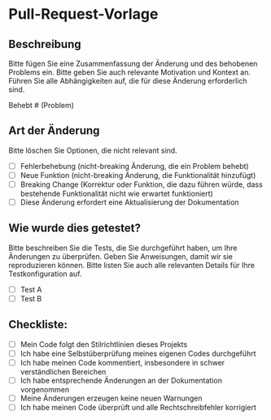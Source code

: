 # Pull-Request-Vorlage

## Beschreibung

Bitte fügen Sie eine Zusammenfassung der Änderung und des behobenen Problems ein. Bitte geben Sie auch relevante Motivation und Kontext an. Führen Sie alle Abhängigkeiten auf, die für diese Änderung erforderlich sind.

Behebt # (Problem)

## Art der Änderung

Bitte löschen Sie Optionen, die nicht relevant sind.

- [ ] Fehlerbehebung (nicht-breaking Änderung, die ein Problem behebt)
- [ ] Neue Funktion (nicht-breaking Änderung, die Funktionalität hinzufügt)
- [ ] Breaking Change (Korrektur oder Funktion, die dazu führen würde, dass bestehende Funktionalität nicht wie erwartet funktioniert)
- [ ] Diese Änderung erfordert eine Aktualisierung der Dokumentation

## Wie wurde dies getestet?

Bitte beschreiben Sie die Tests, die Sie durchgeführt haben, um Ihre Änderungen zu überprüfen. Geben Sie Anweisungen, damit wir sie reproduzieren können. Bitte listen Sie auch alle relevanten Details für Ihre Testkonfiguration auf.

- [ ] Test A
- [ ] Test B

## Checkliste:

- [ ] Mein Code folgt den Stilrichtlinien dieses Projekts
- [ ] Ich habe eine Selbstüberprüfung meines eigenen Codes durchgeführt
- [ ] Ich habe meinen Code kommentiert, insbesondere in schwer verständlichen Bereichen
- [ ] Ich habe entsprechende Änderungen an der Dokumentation vorgenommen
- [ ] Meine Änderungen erzeugen keine neuen Warnungen
- [ ] Ich habe meinen Code überprüft und alle Rechtschreibfehler korrigiert
